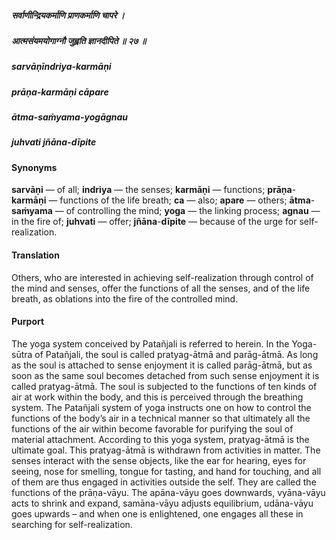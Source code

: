 ##### सर्वाणीन्द्रियकर्माणि प्राणकर्माणि चापरे ।
##### आत्मसंयमयोगाग्नौ जुह्वति ज्ञानदीपिते ॥ २७ ॥

##### sarvāṇīndriya-karmāṇi
##### prāṇa-karmāṇi cāpare
##### ātma-saṁyama-yogāgnau
##### juhvati jñāna-dīpite

#### Synonyms

**sarvāṇi** — of all; **indriya** — the senses; **karmāṇi** — functions; **prāṇa**-**karmāṇi** — functions of the life breath; **ca** — also; **apare** — others; **ātma**-**saṁyama** — of controlling the mind; **yoga** — the linking process; **agnau** — in the fire of; **juhvati** — offer; **jñāna**-**dīpite** — because of the urge for self-realization.

#### Translation

Others, who are interested in achieving self-realization through control of the mind and senses, offer the functions of all the senses, and of the life breath, as oblations into the fire of the controlled mind.

#### Purport

The yoga system conceived by Patañjali is referred to herein. In the Yoga-sūtra of Patañjali, the soul is called pratyag-ātmā and parāg-ātmā. As long as the soul is attached to sense enjoyment it is called parāg-ātmā, but as soon as the same soul becomes detached from such sense enjoyment it is called pratyag-ātmā. The soul is subjected to the functions of ten kinds of air at work within the body, and this is perceived through the breathing system. The Patañjali system of yoga instructs one on how to control the functions of the body’s air in a technical manner so that ultimately all the functions of the air within become favorable for purifying the soul of material attachment. According to this yoga system, pratyag-ātmā is the ultimate goal. This pratyag-ātmā is withdrawn from activities in matter. The senses interact with the sense objects, like the ear for hearing, eyes for seeing, nose for smelling, tongue for tasting, and hand for touching, and all of them are thus engaged in activities outside the self. They are called the functions of the prāṇa-vāyu. The apāna-vāyu goes downwards, vyāna-vāyu acts to shrink and expand, samāna-vāyu adjusts equilibrium, udāna-vāyu goes upwards – and when one is enlightened, one engages all these in searching for self-realization.